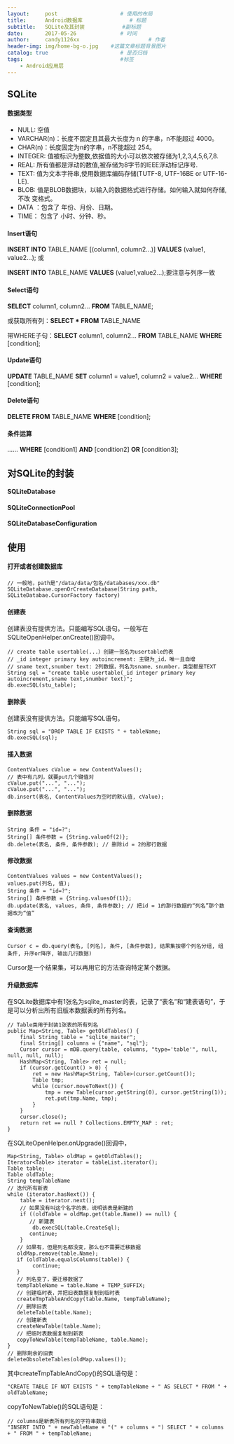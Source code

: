 ```yaml
---
layout:     post                    # 使用的布局
title:      Android数据库               # 标题 
subtitle:   SQLite及其封装            #副标题
date:       2017-05-26              # 时间
author:     candy1126xx                      # 作者
header-img: img/home-bg-o.jpg    #这篇文章标题背景图片
catalog: true                       # 是否归档
tags:                               #标签
    - Android应用层
---
```


## SQLite
#### 数据类型
* NULL: 空值
* VARCHAR(n)：长度不固定且其最大长度为 n 的字串，n不能超过 4000。
* CHAR(n)：长度固定为n的字串，n不能超过 254。
* INTEGER: 值被标识为整数,依据值的大小可以依次被存储为1,2,3,4,5,6,7,8.
* REAL: 所有值都是浮动的数值,被存储为8字节的IEEE浮动标记序号.
* TEXT: 值为文本字符串,使用数据库编码存储(TUTF-8, UTF-16BE or UTF-16-LE).
* BLOB: 值是BLOB数据块，以输入的数据格式进行存储。如何输入就如何存储,不改  变格式。
* DATA ：包含了 年份、月份、日期。
* TIME： 包含了 小时、分钟、秒。

#### Insert语句

**INSERT INTO** TABLE_NAME [(column1, column2...)] **VALUES** (value1, value2...); 或

**INSERT INTO** TABLE_NAME **VALUES** (value1,value2...);要注意与列序一致

#### Select语句

**SELECT** column1, column2... **FROM** TABLE_NAME;

或获取所有列：**SELECT * FROM** TABLE_NAME

带WHERE子句：**SELECT** column1, column2... **FROM** TABLE_NAME **WHERE** [condition];

#### Update语句

**UPDATE** TABLE_NAME **SET** column1 = value1, column2 = value2... **WHERE** [condition];

#### Delete语句

**DELETE FROM** TABLE_NAME **WHERE** [condition];

#### 条件运算

...... **WHERE** [condition1] **AND** [condition2] **OR** [condition3];

## 对SQLite的封装
#### SQLiteDatabase

#### SQLiteConnectionPool

#### SQLiteDatabaseConfiguration

## 使用
#### 打开或者创建数据库
```
// 一般地，path是"/data/data/包名/databases/xxx.db"
SQLiteDatabase.openOrCreateDatabase(String path, SQLiteDatabae.CursorFactory factory)
```

#### 创建表
创建表没有提供方法。只能编写SQL语句。一般写在SQLiteOpenHelper.onCreate()回调中。

```
// create table usertable(...）创建一张名为usertable的表
// _id integer primary key autoincrement: 主键为_id，唯一且自增
// sname text,snumber text: 2列数据，列名为sname、snumber，类型都是TEXT
String sql = "create table usertable(_id integer primary key autoincrement,sname text,snumber text)";
db.execSQL(stu_table);
```

#### 删除表
创建表没有提供方法。只能编写SQL语句。

```
String sql = "DROP TABLE IF EXISTS " + tableName;
db.execSQL(sql);
```

#### 插入数据
```
ContentValues cValue = new ContentValues();
// 表中有几列，就要put几个键值对
cValue.put("...", "...");
cValue.put("...", "...");
db.insert(表名, ContentValues为空时的默认值, cValue);
```

#### 删除数据
```
String 条件 = "id=?";
String[] 条件参数 = {String.valueOf(2)};
db.delete(表名, 条件, 条件参数); // 删除id = 2的那行数据
```

#### 修改数据
```
ContentValues values = new ContentValues();  
values.put(列名, 值);  
String 条件 = "id=?";  
String[] 条件参数 = {String.valuesOf(1)};  
db.update(表名, values, 条件, 条件参数); // 把id = 1的那行数据的“列名”那个数据改为“值”
```
#### 查询数据
```
Cursor c = db.query(表名, [列名], 条件, [条件参数], 结果集按哪个列名分组, 组条件, 升序or降序, 输出几行数据)
```

Cursor是一个结果集，可以再用它的方法查询特定某个数据。

#### 升级数据库
在SQLite数据库中有1张名为sqlite_master的表，记录了“表名”和“建表语句”，于是可以分析出所有旧版本数据表的所有列名。

```
// Table类用于封装1张表的所有列名
public Map<String, Table> getOldTables() {
    final String table = "sqlite_master";
    final String[] columns = {"name", "sql"};
    Cursor cursor = mDB.query(table, columns, "type='table'", null, null, null, null);
    HashMap<String, Table> ret = null;
    if (cursor.getCount() > 0) {
        ret = new HashMap<String, Table>(cursor.getCount());
        Table tmp;
        while (cursor.moveToNext()) {
            tmp = new Table(cursor.getString(0), cursor.getString(1));
            ret.put(tmp.Name, tmp);
        }
    }
    cursor.close();
    return ret == null ? Collections.EMPTY_MAP : ret;
}
```

在SQLiteOpenHelper.onUpgrade()回调中，

```
Map<String, Table> oldMap = getOldTables();
Iterator<Table> iterator = tableList.iterator();
Table table;
Table oldTable;
String tempTableName
// 迭代所有新表
while (iterator.hasNext()) {
	table = iterator.next();
	// 如果没有叫这个名字的表，说明该表是新建的
	if ((oldTable = oldMap.get(table.Name)) == null) {
	   // 新建表
   		db.execSQL(table.CreateSql);
       continue;
	}
   // 如果有，但是列名都没变，那么也不需要迁移数据
   oldMap.remove(table.Name);
   if (oldTable.equalsColumns(table)) {
   		continue;
   }
   // 列名变了，要迁移数据了
   tempTableName = table.Name + TEMP_SUFFIX;
   // 创建临时表，并把旧表数据复制到临时表
   createTmpTableAndCopy(table.Name, tempTableName);
   // 删除旧表
   deleteTable(table.Name);
   // 创建新表
   createNewTable(table.Name);
   // 把临时表数据复制到新表
   copyToNewTable(tempTableName, table.Name);
}
// 删除剩余的旧表
deleteObsoleteTables(oldMap.values());
```

其中createTmpTableAndCopy()的SQL语句是：

```
"CREATE TABLE IF NOT EXISTS " + tempTableName + " AS SELECT * FROM " + oldTableName;
```

copyToNewTable()的SQL语句是：

```
// columns是新表所有列名的字符串数组
"INSERT INTO " + newTableName + "(" + columns + ") SELECT " + columns + " FROM " + tempTableName;
```